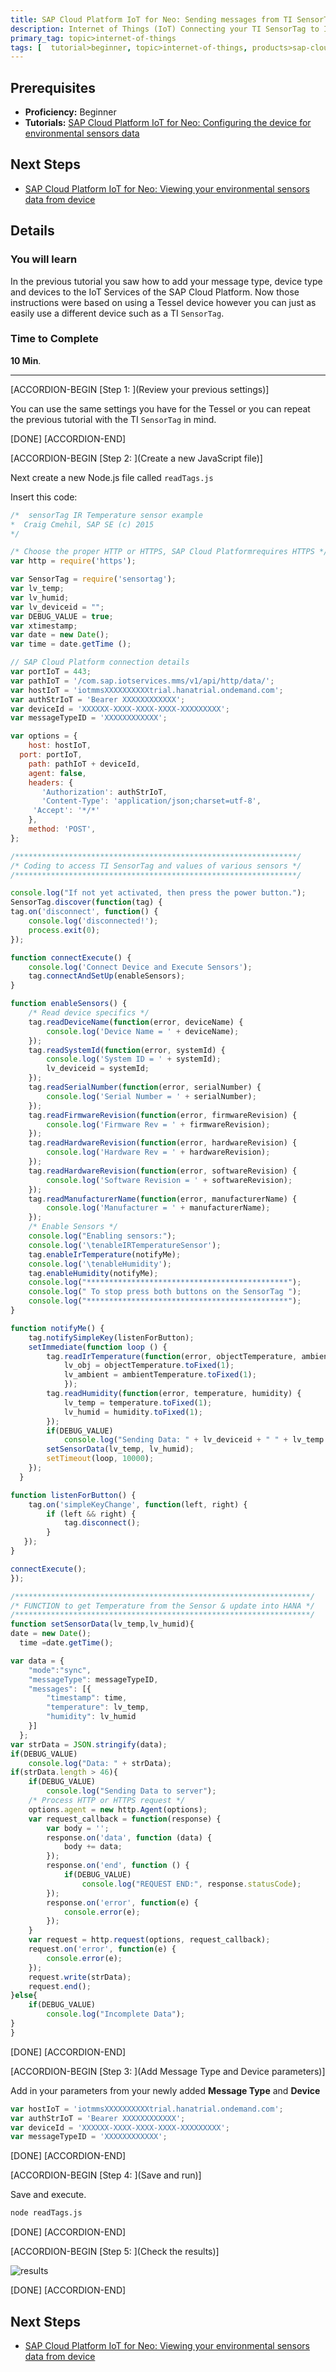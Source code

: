 ```yaml
---
title: SAP Cloud Platform IoT for Neo: Sending messages from TI SensorTag device
description: Internet of Things (IoT) Connecting your TI SensorTag to IoT Services
primary_tag: topic>internet-of-things
tags: [  tutorial>beginner, topic>internet-of-things, products>sap-cloud-platform, products>sap-hana ]
---
```

## Prerequisites  
- **Proficiency:** Beginner
- **Tutorials:** [SAP Cloud Platform IoT for Neo: Configuring the device for environmental sensors data](http://www.sap.com/developer/tutorials/iot-part7-add-device.html)

## Next Steps
- [SAP Cloud Platform IoT for Neo: Viewing your environmental sensors data from device](http://www.sap.com/developer/tutorials/iot-part13-hcp-services-viewdataui5.html)

## Details
### You will learn  
In the previous tutorial you saw how to add your message type, device type and devices to the IoT Services of the SAP Cloud Platform. Now those instructions were based on using a Tessel device however you can just as easily use a different device such as a TI `SensorTag`.

### Time to Complete
**10 Min**.

---


[ACCORDION-BEGIN [Step 1: ](Review your previous settings)]

You can use the same settings you have for the Tessel or you can repeat the previous tutorial with the TI `SensorTag` in mind.

[DONE]
[ACCORDION-END]

[ACCORDION-BEGIN [Step 2: ](Create a new JavaScript file)]

Next create a new Node.js file called `readTags.js`

Insert this code:

```javascript
/* 	sensorTag IR Temperature sensor example
*  Craig Cmehil, SAP SE (c) 2015
*/

/* Choose the proper HTTP or HTTPS, SAP Cloud Platformrequires HTTPS */
var http = require('https');

var SensorTag = require('sensortag');
var lv_temp;
var lv_humid;
var lv_deviceid = "";
var DEBUG_VALUE = true;
var xtimestamp;
var date = new Date();
var time = date.getTime ();

// SAP Cloud Platform connection details
var portIoT = 443;
var pathIoT = '/com.sap.iotservices.mms/v1/api/http/data/';
var hostIoT = 'iotmmsXXXXXXXXXXtrial.hanatrial.ondemand.com';
var authStrIoT = 'Bearer XXXXXXXXXXXX';
var deviceId = 'XXXXXX-XXXX-XXXX-XXXX-XXXXXXXXX';
var messageTypeID = 'XXXXXXXXXXXX';

var options = {
    host: hostIoT,
  port: portIoT,
    path: pathIoT + deviceId,
    agent: false,
    headers: {
       'Authorization': authStrIoT,
       'Content-Type': 'application/json;charset=utf-8',
	 'Accept': '*/*'
    },
    method: 'POST',     
};

/***************************************************************/
/* Coding to access TI SensorTag and values of various sensors */
/***************************************************************/

console.log("If not yet activated, then press the power button.");
SensorTag.discover(function(tag) {
tag.on('disconnect', function() {
	console.log('disconnected!');
	process.exit(0);
});

function connectExecute() {
	console.log('Connect Device and Execute Sensors');
	tag.connectAndSetUp(enableSensors);
}

function enableSensors() {
	/* Read device specifics */
	tag.readDeviceName(function(error, deviceName) {
		console.log('Device Name = ' + deviceName);
	});
	tag.readSystemId(function(error, systemId) {
		console.log('System ID = ' + systemId);
		lv_deviceid = systemId;
	});
	tag.readSerialNumber(function(error, serialNumber) {
		console.log('Serial Number = ' + serialNumber);
	});
	tag.readFirmwareRevision(function(error, firmwareRevision) {
		console.log('Firmware Rev = ' + firmwareRevision);
	});
	tag.readHardwareRevision(function(error, hardwareRevision) {
		console.log('Hardware Rev = ' + hardwareRevision);
	});
	tag.readHardwareRevision(function(error, softwareRevision) {
		console.log('Software Revision = ' + softwareRevision);
	});
	tag.readManufacturerName(function(error, manufacturerName) {
		console.log('Manufacturer = ' + manufacturerName);
	});
	/* Enable Sensors */
	console.log("Enabling sensors:");
	console.log('\tenableIRTemperatureSensor');
	tag.enableIrTemperature(notifyMe);
	console.log('\tenableHumidity');
	tag.enableHumidity(notifyMe);
	console.log("*********************************************");
	console.log(" To stop press both buttons on the SensorTag ");
	console.log("*********************************************");
}

function notifyMe() {
	tag.notifySimpleKey(listenForButton);
	setImmediate(function loop () {
		tag.readIrTemperature(function(error, objectTemperature, ambientTemperature){
      		lv_obj = objectTemperature.toFixed(1);
      		lv_ambient = ambientTemperature.toFixed(1);
    		});
		tag.readHumidity(function(error, temperature, humidity) {
			lv_temp = temperature.toFixed(1);
			lv_humid = humidity.toFixed(1);
		});
		if(DEBUG_VALUE)
			console.log("Sending Data: " + lv_deviceid + " " + lv_temp + " " + lv_humid);
		setSensorData(lv_temp, lv_humid);
		setTimeout(loop, 10000);
	});
  }

function listenForButton() {
	tag.on('simpleKeyChange', function(left, right) {
		if (left && right) {
			tag.disconnect();
		}
   });
}

connectExecute();
});

/******************************************************************/
/* FUNCTION to get Temperature from the Sensor & update into HANA */
/******************************************************************/
function setSensorData(lv_temp,lv_humid){
date = new Date();
  time =date.getTime();

var data = {
	"mode":"sync",
	"messageType": messageTypeID,
	"messages": [{
		"timestamp": time,
		"temperature": lv_temp,
		"humidity": lv_humid
	}]
  };
var strData = JSON.stringify(data);
if(DEBUG_VALUE)
	console.log("Data: " + strData);
if(strData.length > 46){
	if(DEBUG_VALUE)
		console.log("Sending Data to server");
	/* Process HTTP or HTTPS request */
	options.agent = new http.Agent(options);
	var request_callback = function(response) {
		var body = '';
		response.on('data', function (data) {
			body += data;
		});
		response.on('end', function () {
			if(DEBUG_VALUE)
				console.log("REQUEST END:", response.statusCode);
		});
		response.on('error', function(e) {
			console.error(e);
		});    
	}
	var request = http.request(options, request_callback);
	request.on('error', function(e) {
		console.error(e);
	});
	request.write(strData);
	request.end();
}else{
	if(DEBUG_VALUE)
		console.log("Incomplete Data");
}
}
```

[DONE]
[ACCORDION-END]

[ACCORDION-BEGIN [Step 3: ](Add Message Type and Device parameters)]

Add in your parameters from your newly added **Message Type** and **Device**

```javascript
var hostIoT = 'iotmmsXXXXXXXXXXtrial.hanatrial.ondemand.com';
var authStrIoT = 'Bearer XXXXXXXXXXXX';
var deviceId = 'XXXXXX-XXXX-XXXX-XXXX-XXXXXXXXX';
var messageTypeID = 'XXXXXXXXXXXX';
```

[DONE]
[ACCORDION-END]

[ACCORDION-BEGIN [Step 4: ](Save and run)]

Save and execute.

```sh
node readTags.js
```

[DONE]
[ACCORDION-END]

[ACCORDION-BEGIN [Step 5: ](Check the results)]

![results](5.png)

[DONE]
[ACCORDION-END]

## Next Steps
- [SAP Cloud Platform IoT for Neo: Viewing your environmental sensors data from device](http://www.sap.com/developer/tutorials/iot-part13-hcp-services-viewdataui5.html)
